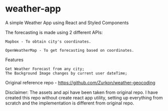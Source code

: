 # weather-app
A simple Weather App using React and Styled Components

The forecasting is made using 2 different APIs:

    Mapbox - To obtain city's coordinates.

    OpenWeatherMap - To get forecasting based on coordinates.

Features

    Get Weather Forecast from any city;
    The Background Image changes by current user dateTime;

Original reference repo - https://github.com/Zurkon/weather-geocoding

Disclaimer: 
The assets and api have been taken from original repo. I have created this repo without create react app utility, setting up everything from scratch and the implementation is different from original repo.
